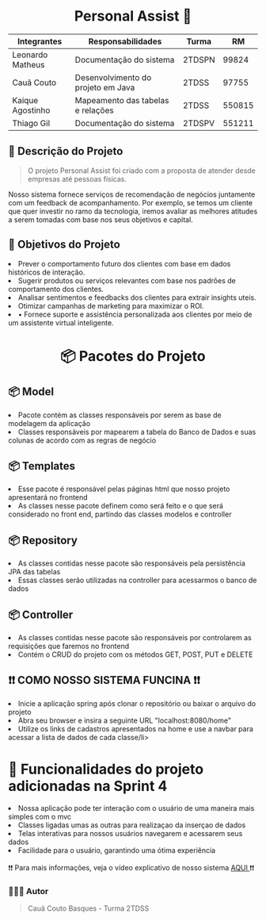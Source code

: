 <h1 align="center">Personal Assist 🤖 </h1>

<div align="center">


| Integrantes      |            Responsabilidades          | Turma      |   RM     |
| --------------   | ------------------------------------- | ---------- | -------- |
| Leonardo Matheus | Documentação do sistema               |  2TDSPN    |  99824   |
| Cauã Couto       | Desenvolvimento do projeto em Java    |  2TDSS     |  97755   |
| Kaique Agostinho | Mapeamento das tabelas e relações     |  2TDSS     |  550815  |
| Thiago Gil       | Documentação do sistema               |  2TDSPV    |  551211  |
</div>

## 📝 Descrição do Projeto 

> O projeto Personal Assist foi criado com a proposta de atender desde empresas até pessoas físicas.

Nosso sistema fornece serviços de recomendação de negócios juntamente com um feedback de acompanhamento. Por exemplo, se temos um cliente que quer investir no ramo da tecnologia, iremos avaliar as melhores atitudes a serem tomadas com base nos seus objetivos e capital.

<h2 name="objetivo">🎯 Objetivos do Projeto</h2>
<li> Prever o comportamento futuro dos clientes com base em dados históricos de interação.  </li>
<li>Sugerir produtos ou serviços relevantes com base nos padrões de comportamento dos clientes. </li>
<li>Analisar sentimentos e feedbacks dos clientes para extrair insights uteis. </li>
<li>Otimizar campanhas de marketing para maximizar o ROI. </li>
<li>• Fornece suporte e assistência personalizada aos clientes por meio de um assistente virtual inteligente.</li>

<div>
<h1 align="center"> 📦 Pacotes do Projeto </h1>

<h2> 📦 Model </h2>
<li> Pacote contém as classes responsáveis por serem as base de modelagem da aplicação</li>
<li> Classes responsáveis por mapearem a tabela do Banco de Dados e suas colunas de acordo com as regras de negócio </li>

<h2> 📦 Templates </h2>
<li> Esse pacote é responsável pelas páginas html que nosso projeto apresentará no frontend</li>
<li> As classes nesse pacote definem como será feito e o que será considerado no front end, partindo das classes modelos e controller</li>

<h2> 📦 Repository </h2>
<li> As classes contidas nesse pacote são responsáveis pela persistência JPA das tabelas</li>
<li> Essas classes serão utilizadas na controller para acessarmos o banco de dados</li>

<h2> 📦 Controller </h2>
<li> As classes contidas nesse pacote são responsáveis por controlarem as requisições que faremos no frontend</li>
<li> Contém o CRUD do projeto com os métodos GET, POST, PUT e DELETE</li>

## ❗❗ COMO NOSSO SISTEMA FUNCINA ❗❗
<li> Inicie a aplicação spring após clonar o repositório ou baixar o arquivo do projeto</li>
<li> Abra seu browser e insira a seguinte URL "localhost:8080/home"</li>
<li> Utilize os links de cadastros apresentados na home e use a navbar para acessar a lista de dados de cada classe/li>

<h1 name="objetivo">🎯 Funcionalidades do projeto adicionadas na Sprint 4</h1>
<li>Nossa aplicação pode ter interação com o usuário de uma maneira mais simples com o mvc</li>
<li>Classes ligadas umas as outras para realizaçao da inserçao de dados</li>
<li>Telas interativas para nossos usuários navegarem e acessarem seus dados</li>
<li>Facilidade para o usuário, garantindo uma ótima experiência</li>

<br>
❗❗ Para mais informações, veja o vídeo explicativo de nosso sistema <a href=https://youtu.be/e5NDcMOh6DY> AQUI </a> ❗❗

### 🧑🏻‍💻 Autor 
> Cauã Couto Basques - Turma 2TDSS

